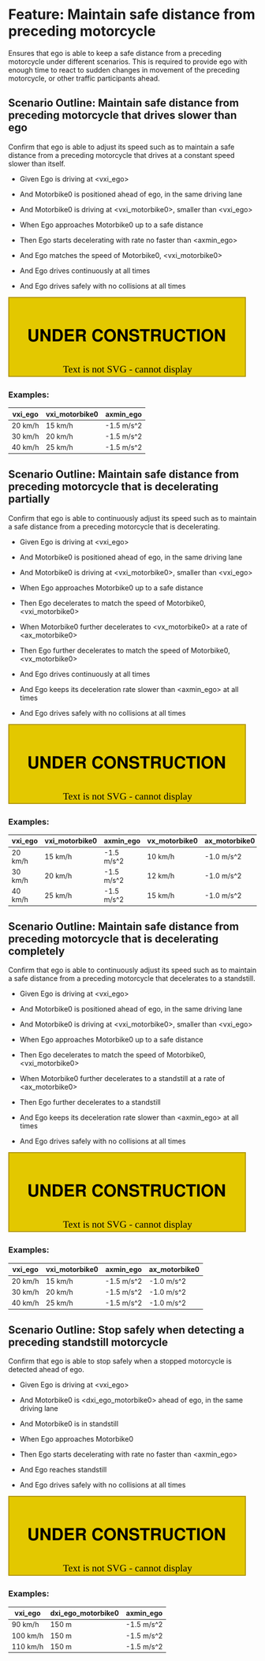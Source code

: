 # Feature: Maintain safe distance from preceding motorcycle

Ensures that ego is able to keep a safe distance from a preceding motorcycle under different scenarios.
This is required to provide ego with enough time to react to sudden changes in movement of the preceding motorcycle, or other traffic participants ahead. 

## Scenario Outline: Maintain safe distance from preceding motorcycle that drives slower than ego

Confirm that ego is able to adjust its speed such as to maintain a safe distance from a preceding motorcycle that drives at a constant speed slower than itself.

* Given Ego is driving at <vxi_ego>
* And Motorbike0 is positioned ahead of ego, in the same driving lane
* And Motorbike0 is driving at <vxi_motorbike0>, smaller than <vxi_ego>

* When Ego approaches Motorbike0 up to a safe distance
* Then Ego starts decelerating with rate no faster than <axmin_ego>
* And Ego matches the speed of Motorbike0, <vxi_motorbike0>
* And Ego drives continuously at all times
* And Ego drives safely with no collisions at all times

![Overview](./images/UC-PLN-001-0001.drawio.svg)

### Examples: 

  | vxi_ego | vxi_motorbike0 | axmin_ego  |
  | ------- | -------------- | ---------- |
  | 20 km/h | 15 km/h        | -1.5 m/s^2 |
  | 30 km/h | 20 km/h        | -1.5 m/s^2 |
  | 40 km/h | 25 km/h        | -1.5 m/s^2 |


## Scenario Outline: Maintain safe distance from preceding motorcycle that is decelerating partially

Confirm that ego is able to continuously adjust its speed such as to maintain a safe distance from a preceding motorcycle that is decelerating.

* Given Ego is driving at <vxi_ego>
* And Motorbike0 is positioned ahead of ego, in the same driving lane
* And Motorbike0 is driving at <vxi_motorbike0>, smaller than <vxi_ego>

* When Ego approaches Motorbike0 up to a safe distance
* Then Ego decelerates to match the speed of Motorbike0, <vxi_motorbike0>

* When Motorbike0 further decelerates to <vx_motorbike0> at a rate of <ax_motorbike0>
* Then Ego further decelerates to match the speed of Motorbike0, <vx_motorbike0>
* And Ego drives continuously at all times
* And Ego keeps its deceleration rate slower than <axmin_ego> at all times
* And Ego drives safely with no collisions at all times

![Overview](./images/UC-PLN-001-0001.drawio.svg)

### Examples:

  | vxi_ego | vxi_motorbike0 | axmin_ego  | vx_motorbike0 | ax_motorbike0 |
  | ------- | -------------- | ---------- | ------------- | ------------- |
  | 20 km/h | 15 km/h        | -1.5 m/s^2 | 10 km/h       | -1.0 m/s^2    |
  | 30 km/h | 20 km/h        | -1.5 m/s^2 | 12 km/h       | -1.0 m/s^2    |
  | 40 km/h | 25 km/h        | -1.5 m/s^2 | 15 km/h       | -1.0 m/s^2    |


## Scenario Outline: Maintain safe distance from preceding motorcycle that is decelerating completely

Confirm that ego is able to continuously adjust its speed such as to maintain a safe distance from a preceding motorcycle that decelerates to a standstill.

* Given Ego is driving at <vxi_ego>
* And Motorbike0 is positioned ahead of ego, in the same driving lane
* And Motorbike0 is driving at <vxi_motorbike0>, smaller than <vxi_ego>

* When Ego approaches Motorbike0 up to a safe distance
* Then Ego decelerates to match the speed of Motorbike0, <vxi_motorbike0>

* When Motorbike0 further decelerates to a standstill at a rate of <ax_motorbike0>
* Then Ego further decelerates to a standstill
* And Ego keeps its deceleration rate slower than <axmin_ego> at all times
* And Ego drives safely with no collisions at all times

![Overview](./images/UC-PLN-001-0001.drawio.svg)

### Examples:

  | vxi_ego | vxi_motorbike0 | axmin_ego  | ax_motorbike0 |
  | ------- | -------------- | ---------- | ------------- |
  | 20 km/h | 15 km/h        | -1.5 m/s^2 | -1.0 m/s^2    |
  | 30 km/h | 20 km/h        | -1.5 m/s^2 | -1.0 m/s^2    |
  | 40 km/h | 25 km/h        | -1.5 m/s^2 | -1.0 m/s^2    |


## Scenario Outline: Stop safely when detecting a preceding standstill motorcycle

Confirm that ego is able to stop safely when a stopped motorcycle is detected ahead of ego.

* Given Ego is driving at <vxi_ego>
* And Motorbike0 is <dxi_ego_motorbike0> ahead of ego, in the same driving lane
* And Motorbike0 is in standstill

* When Ego approaches Motorbike0
* Then Ego starts decelerating with rate no faster than <axmin_ego>
* And Ego reaches standstill
* And Ego drives safely with no collisions at all times

![Overview](./images/UC-PLN-001-0001.drawio.svg)

### Examples: 

  | vxi_ego  | dxi_ego_motorbike0 | axmin_ego  |
  | -------- | ------------------ | ---------- |
  | 90 km/h  | 150 m              | -1.5 m/s^2 |
  | 100 km/h | 150 m              | -1.5 m/s^2 |
  | 110 km/h | 150 m              | -1.5 m/s^2 |